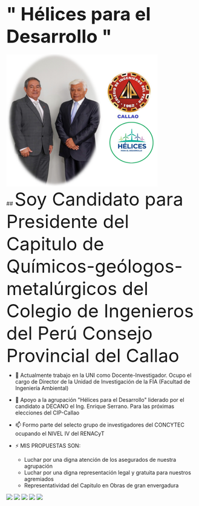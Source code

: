 ##  <font size="30">" Hélices para el Desarrollo " </font>
<div>
<img border="center" src="foto-hugo-enrique.png" width="400" height="350">
</div>
## <font size="20"> Soy Candidato para Presidente del Capitulo de Químicos-geólogos-metalúrgicos del Colegio de Ingenieros del Perú Consejo Provincial del Callao </font>

- 🔭 Actualmente trabajo en la UNI como Docente-Investigador. Ocupo el cargo de Director de la Unidad de Investigación de la FIA (Facultad de Ingeniería Ambiental)
- 🎥 Apoyo a la agrupación "Hélices para el Desarrollo" liderado por el candidato a DECANO el Ing. Enrique Serrano. Para las próximas elecciones del CIP-Callao
- 📫 Formo parte del selecto grupo de investigadores del CONCYTEC ocupando el NIVEL IV del RENACyT

  
- ⚡  MIS PROPUESTAS SON:
   - Luchar por una digna atención de los asegurados de nuestra agrupación
   - Luchar por una digna representación legal y gratuita para nuestros agremiados
   - Representatividad del Capitulo en Obras de gran envergadura
  


<div>
  <a href="https://web.facebook.com/hdccoll" target="_blank"><img src="https://img.shields.io/badge/Facebook-1877F2?style=for-the-badge&logo=facebook&logoColor=white" target="_blank"></a>
  <a href="mailto:hdccoll@gmail.com"><img src="https://img.shields.io/badge/Gmail-D14836?style=for-the-badge&logo=gmail&logoColor=white" target="_blank"></a>
  <a href="https://www.linkedin.com/in/hugo-david-chirinos-collantes-a6a65b3b/?challengeId=AQG7vqT8S7ZkqAAAAYBILu7d1s72OnjzSoH49mcrB7fKJWQrNWYvp6Ltq_AUVR5dvfdD8CAiifsS60hsus4F8f47Dj-uctfUTg&submissionId=fe1aaa11-6ead-e716-17c7-d06338ec8926" target="_blank"><img src="https://img.shields.io/badge/LinkedIn-0077B5?style=for-the-badge&logo=linkedin&logoColor=white" target="_blank"></a>
  <a href="https://github.com/chemio2021" target="_blank"><img src="https://img.shields.io/badge/GitHub-100000?style=for-the-badge&logo=github&logoColor=white" target="_blank"></a>
  <a href="https://ctivitae.concytec.gob.pe/appDirectorioCTI/VerDatosInvestigador.do?id_investigador=254" target="_blank"><img src="https://user-images.githubusercontent.com/72887742/164306798-8a7f83b4-4884-49c1-8b8a-204f9b30422d.png" target="_blank"></a>
 
</div>


